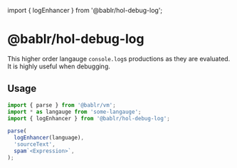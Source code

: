 import { logEnhancer } from '@bablr/hol-debug-log';

# @bablr/hol-debug-log

This higher order langauge `console.log`s productions as they are evaluated. It is highly useful when debugging.

## Usage

```js
import { parse } from '@bablr/vm';
import * as langauge from 'some-langauge';
import { logEnhancer } from '@bablr/hol-debug-log';

parse(
  logEnhancer(language),
  'sourceText',
  spam`<Expression>`,
);
```
